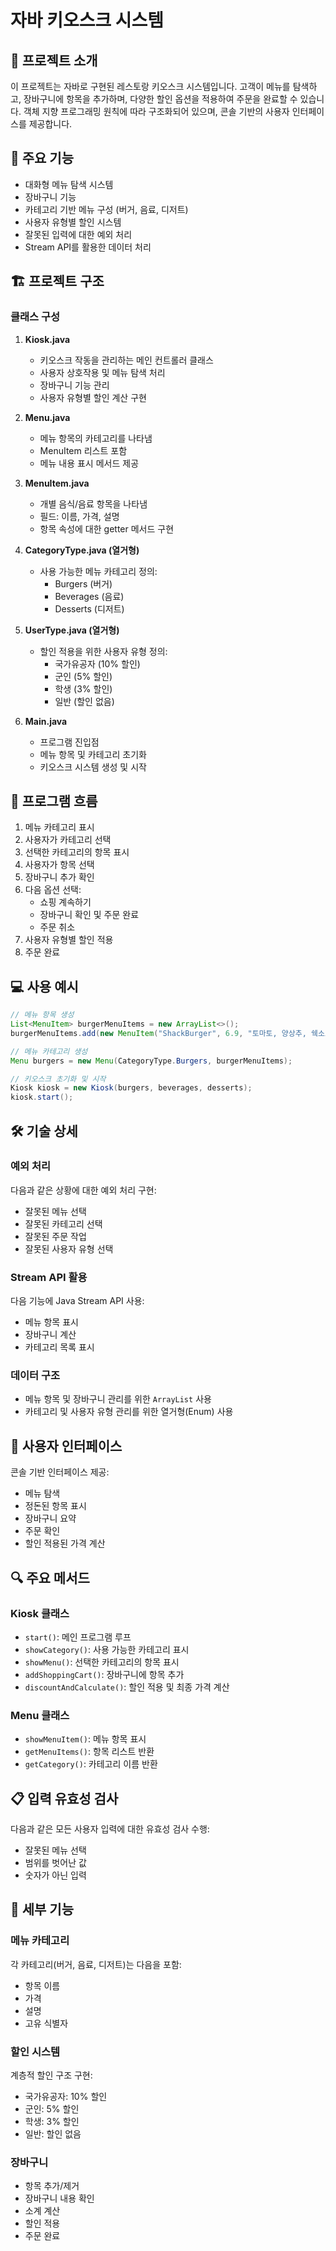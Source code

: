 # 자바 키오스크 시스템

## 📝 프로젝트 소개
이 프로젝트는 자바로 구현된 레스토랑 키오스크 시스템입니다. 고객이 메뉴를 탐색하고, 장바구니에 항목을 추가하며, 다양한 할인 옵션을 적용하여 주문을 완료할 수 있습니다. 객체 지향 프로그래밍 원칙에 따라 구조화되어 있으며, 콘솔 기반의 사용자 인터페이스를 제공합니다.

## 🎯 주요 기능
- 대화형 메뉴 탐색 시스템
- 장바구니 기능
- 카테고리 기반 메뉴 구성 (버거, 음료, 디저트)
- 사용자 유형별 할인 시스템
- 잘못된 입력에 대한 예외 처리
- Stream API를 활용한 데이터 처리

## 🏗️ 프로젝트 구조

### 클래스 구성
1. **Kiosk.java**
    - 키오스크 작동을 관리하는 메인 컨트롤러 클래스
    - 사용자 상호작용 및 메뉴 탐색 처리
    - 장바구니 기능 관리
    - 사용자 유형별 할인 계산 구현


2. **Menu.java**
    - 메뉴 항목의 카테고리를 나타냄
    - MenuItem 리스트 포함
    - 메뉴 내용 표시 메서드 제공


3. **MenuItem.java**
    - 개별 음식/음료 항목을 나타냄
    - 필드: 이름, 가격, 설명
    - 항목 속성에 대한 getter 메서드 구현


4. **CategoryType.java (열거형)**
    - 사용 가능한 메뉴 카테고리 정의:
        - Burgers (버거)
        - Beverages (음료)
        - Desserts (디저트)


5. **UserType.java (열거형)**
    - 할인 적용을 위한 사용자 유형 정의:
        - 국가유공자 (10% 할인)
        - 군인 (5% 할인)
        - 학생 (3% 할인)
        - 일반 (할인 없음)


6. **Main.java**
    - 프로그램 진입점
    - 메뉴 항목 및 카테고리 초기화
    - 키오스크 시스템 생성 및 시작

## 🔄 프로그램 흐름
1. 메뉴 카테고리 표시
2. 사용자가 카테고리 선택
3. 선택한 카테고리의 항목 표시
4. 사용자가 항목 선택
5. 장바구니 추가 확인
6. 다음 옵션 선택:
    - 쇼핑 계속하기
    - 장바구니 확인 및 주문 완료
    - 주문 취소
7. 사용자 유형별 할인 적용
8. 주문 완료

## 💻 사용 예시
```java
// 메뉴 항목 생성
List<MenuItem> burgerMenuItems = new ArrayList<>();
burgerMenuItems.add(new MenuItem("ShackBurger", 6.9, "토마토, 양상추, 쉑소스가 토핑된 치즈버거"));

// 메뉴 카테고리 생성
Menu burgers = new Menu(CategoryType.Burgers, burgerMenuItems);

// 키오스크 초기화 및 시작
Kiosk kiosk = new Kiosk(burgers, beverages, desserts);
kiosk.start();
```

## 🛠️ 기술 상세

### 예외 처리
다음과 같은 상황에 대한 예외 처리 구현:
- 잘못된 메뉴 선택
- 잘못된 카테고리 선택
- 잘못된 주문 작업
- 잘못된 사용자 유형 선택

### Stream API 활용
다음 기능에 Java Stream API 사용:
- 메뉴 항목 표시
- 장바구니 계산
- 카테고리 목록 표시

### 데이터 구조
- 메뉴 항목 및 장바구니 관리를 위한 `ArrayList` 사용
- 카테고리 및 사용자 유형 관리를 위한 열거형(Enum) 사용

## 🎨 사용자 인터페이스
콘솔 기반 인터페이스 제공:
- 메뉴 탐색
- 정돈된 항목 표시
- 장바구니 요약
- 주문 확인
- 할인 적용된 가격 계산

## 🔍 주요 메서드

### Kiosk 클래스
- `start()`: 메인 프로그램 루프
- `showCategory()`: 사용 가능한 카테고리 표시
- `showMenu()`: 선택한 카테고리의 항목 표시
- `addShoppingCart()`: 장바구니에 항목 추가
- `discountAndCalculate()`: 할인 적용 및 최종 가격 계산

### Menu 클래스
- `showMenuItem()`: 메뉴 항목 표시
- `getMenuItems()`: 항목 리스트 반환
- `getCategory()`: 카테고리 이름 반환

## 📋 입력 유효성 검사
다음과 같은 모든 사용자 입력에 대한 유효성 검사 수행:
- 잘못된 메뉴 선택
- 범위를 벗어난 값
- 숫자가 아닌 입력

## 🌟 세부 기능

### 메뉴 카테고리
각 카테고리(버거, 음료, 디저트)는 다음을 포함:
- 항목 이름
- 가격
- 설명
- 고유 식별자

### 할인 시스템
계층적 할인 구조 구현:
- 국가유공자: 10% 할인
- 군인: 5% 할인
- 학생: 3% 할인
- 일반: 할인 없음

### 장바구니
- 항목 추가/제거
- 장바구니 내용 확인
- 소계 계산
- 할인 적용
- 주문 완료
